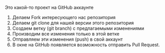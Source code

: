 Это какой-то проект на GitHub аккаунте

1. Делаем Fork интересующего нас репозитория
2. Делаем git clone для нашей версии этого репозитория
3. Создаем ветку (git branch) с предлагаемыми изменениями
4. Производим все изменения только в этой ветке
5. Отправляем эти изменения (push) в свой аккаунт
6. В окне на GitHub появляется возможность отправить Pull Request.